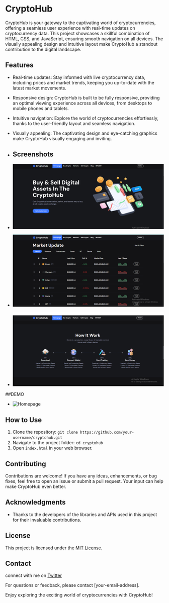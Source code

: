 # CryptoHub

CryptoHub is your gateway to the captivating world of cryptocurrencies, offering a seamless user experience with real-time updates on cryptocurrency data. This project showcases a skillful combination of HTML, CSS, and JavaScript, ensuring smooth navigation on all devices. The visually appealing design and intuitive layout make CryptoHub a standout contribution to the digital landscape.

## Features

- Real-time updates: Stay informed with live cryptocurrency data, including prices and market trends, keeping you up-to-date with the latest market movements.
- Responsive design: CryptoHub is built to be fully responsive, providing an optimal viewing experience across all devices, from desktops to mobile phones and tablets.
- Intuitive navigation: Explore the world of cryptocurrencies effortlessly, thanks to the user-friendly layout and seamless navigation.
- Visually appealing: The captivating design and eye-catching graphics make CryptoHub visually engaging and inviting.

- ## Screenshots

- ![Homepage](https://github.com/francis-codex/CryptoHub/blob/main/img.git.png?raw=true)
- ![Homepage](https://github.com/francis-codex/CryptoHub/blob/main/img.git1.png?raw=true)
- ![Homepage](https://github.com/francis-codex/CryptoHub/blob/main/img.git3.png?raw=true)


##DEMO 
- ![Homepage](https://francis-codex.github.io/CryptoHub/)

## How to Use

1. Clone the repository: `git clone https://github.com/your-username/cryptohub.git`
2. Navigate to the project folder: `cd cryptohub`
3. Open `index.html` in your web browser.

## Contributing

Contributions are welcome! If you have any ideas, enhancements, or bug fixes, feel free to open an issue or submit a pull request. Your input can help make CryptoHub even better.

## Acknowledgments

- Thanks to the developers of the libraries and APIs used in this project for their invaluable contributions.

## License

This project is licensed under the [MIT License](LICENSE).

## Contact

connect with me on [Twitter](https://twitter.com/francis_codex)

For questions or feedback, please contact [your-email-address].

Enjoy exploring the exciting world of cryptocurrencies with CryptoHub!
